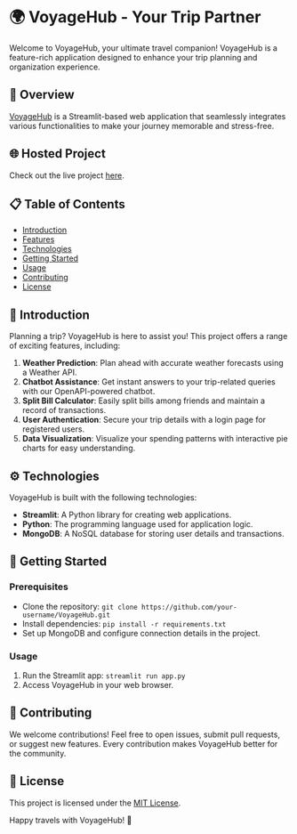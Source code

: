 # 🌍 VoyageHub - Your Trip Partner

Welcome to VoyageHub, your ultimate travel companion! VoyageHub is a feature-rich application designed to enhance your trip planning and organization experience.

## 🚀 Overview

[VoyageHub](#) is a Streamlit-based web application that seamlessly integrates various functionalities to make your journey memorable and stress-free.

## 🌐 Hosted Project

Check out the live project [here](#).

## 📋 Table of Contents

- [Introduction](#introduction)
- [Features](#features)
- [Technologies](#technologies)
- [Getting Started](#getting-started)
- [Usage](#usage)
- [Contributing](#contributing)
- [License](#license)

## 🎉 Introduction

Planning a trip? VoyageHub is here to assist you! This project offers a range of exciting features, including:

1. **Weather Prediction**: Plan ahead with accurate weather forecasts using a Weather API.
2. **Chatbot Assistance**: Get instant answers to your trip-related queries with our OpenAPI-powered chatbot.
3. **Split Bill Calculator**: Easily split bills among friends and maintain a record of transactions.
4. **User Authentication**: Secure your trip details with a login page for registered users.
5. **Data Visualization**: Visualize your spending patterns with interactive pie charts for easy understanding.

## ⚙️ Technologies

VoyageHub is built with the following technologies:

- **Streamlit**: A Python library for creating web applications.
- **Python**: The programming language used for application logic.
- **MongoDB**: A NoSQL database for storing user details and transactions.

## 🚀 Getting Started

### Prerequisites

- Clone the repository: `git clone https://github.com/your-username/VoyageHub.git`
- Install dependencies: `pip install -r requirements.txt`
- Set up MongoDB and configure connection details in the project.

### Usage

1. Run the Streamlit app: `streamlit run app.py`
2. Access VoyageHub in your web browser.

## 🤝 Contributing

We welcome contributions! Feel free to open issues, submit pull requests, or suggest new features. Every contribution makes VoyageHub better for the community.

## 📄 License

This project is licensed under the [MIT License](LICENSE).

Happy travels with VoyageHub! 🌟
